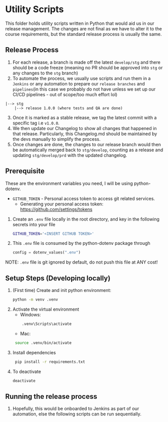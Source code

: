 # Utility Scripts

This folder holds utility scripts written in Python that would aid us in our release management. The changes are not final as we have to alter it to the course requirements, but the standard release process is usually the same.

## Release Process

1. For each release, a branch is made off the latest `develop/stg` and there should be a code freeze (meaning no PR should be approved into `stg` or any changes to the `stg` branch)
2. To automate the process, we usually use scripts and run them in a `Jenkins` or any automation to prepare our `release branches` and `pipelines`(in this case we probably do not have unless we set up our CI/CD pipelines - out of scope/too much effort lol)

```
|--> stg
    |--> release 1.0.0 (where tests and QA are done)
```

3. Once it is marked as a stable release, we tag the latest commit with a specific tag i.e `v1.0.0`.
4. We then update our Changelog to show all changes that happened in that release. Particularly, this Changelog.md should be maintained by the devs manually to simplify the process.
5. Once changes are done, the changes to our release branch would then be automatically merged back to `stg/develop`, counting as a release and updating `stg/develop/prd` with the updated changelog.

## Prerequisite

These are the environment variables you need, I will be using python-dotenv.
* `GITHUB_TOKEN` - Personal access token to access git related services.
  * Generating your personal access token: https://github.com/settings/tokens


1. Create an `.env` file locally in the root directory, and key in the following secrets into your file
    ```bash
    GITHUB_TOKEN='<INSERT GITHUB TOKEN>'
    ```
2. This `.env` file is consumed by the python-dotenv package through 
    ```python
    config = dotenv_values(".env")
    ```
NOTE: `.env` file is git ignored by default, do not push this file at ANY cost!

## Setup Steps (Developing locally)

1. (First time) Create and init python environment:
   ```bash
   python -m venv .venv
   ```
2. Activate the virtual environment
   - Windows:
   ```bash
       .venv\Scripts\activate
   ```
   - Mac:
   ```bash
    source .venv/bin/activate
   ```
3. Install dependencies
   ```bash
    pip install -r requirements.txt
   ```
4. To deactivate
   ```bash
   deactivate
   ```

## Running the release process

1. Hopefully, this would be onboarded to Jenkins as part of our automation, else the following scripts can be run sequentially.
